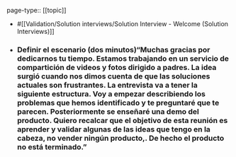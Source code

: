 page-type:: [[topic]]

- #[[Validation/Solution interviews/Solution Interview - Welcome (Solution Interviews)]]

- ### Definir el escenario (dos minutos)“Muchas gracias por dedicarnos tu tiempo. Estamos trabajando en un servicio de compartición de videos y fotos dirigido a padres. La idea surgió cuando nos dimos cuenta de que las soluciones actuales son frustrantes. La entrevista va a tener la siguiente estructura. Voy a empezar describiendo los problemas que hemos identificado y te preguntaré que te parecen. Posteriormente se enseñaré una demo del producto. Quiero recalcar que el objetivo de esta reunión es aprender y validar algunas de las ideas que tengo en la cabeza, no vender ningún producto,. De hecho el producto no está terminado.”



